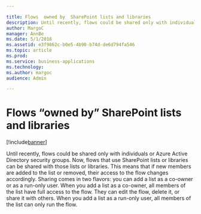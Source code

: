 ```yaml
---

title: Flows  owned by  SharePoint lists and libraries
description: Until recently, flows could be shared only with individuals or Azure Active Directory security groups.
author: MargoC
manager: AnnBe
ms.date: 5/1/2018
ms.assetid: e3f9862c-b0e5-4b90-b74d-de6d794fa546
ms.topic: article
ms.prod: 
ms.service: business-applications
ms.technology: 
ms.author: margoc
audience: Admin

---
```

#  Flows “owned by” SharePoint lists and libraries




[!include[banner](../../../../includes/banner.md)]

Until recently, flows could be shared only with individuals or Azure Active
Directory security groups. Now, flows that use SharePoint lists or libraries can
be shared with those lists or libraries. This means that if new members are
added to the list or removed, their access to the flow changes accordingly.
Sharing comes in two flavors: you can add a list as a co-owner or as a run-only
user. When you add a list as a co-owner, all members of the list have full
access to the flow. They can edit the flow, delete it, or share it with others.
When you add a list as a run-only user, all members of the list can only run the
flow.
